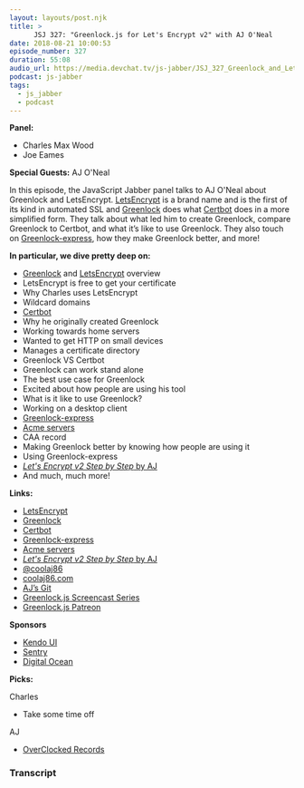 ```yaml
---
layout: layouts/post.njk
title: >
      JSJ 327: "Greenlock.js for Let's Encrypt v2" with AJ O'Neal
date: 2018-08-21 10:00:53
episode_number: 327
duration: 55:08
audio_url: https://media.devchat.tv/js-jabber/JSJ_327_Greenlock_and_LetsEncrypt_with_AJ_ONeal.mp3
podcast: js-jabber
tags: 
  - js_jabber
  - podcast
---
```


 **Panel:**

- Charles Max Wood
- Joe Eames

**Special Guests:** AJ O'Neal

In this episode, the JavaScript Jabber panel talks to AJ O'Neal about Greenlock and LetsEncrypt. [LetsEncrypt](https://letsencrypt.org/) is a brand name and is the first of its kind in automated SSL and [Greenlock](https://git.coolaj86.com/coolaj86/greenlock.js.git) does what [Certbot](https://certbot.eff.org/) does in a more simplified form. They talk about what led him to create Greenlock, compare Greenlock to Certbot, and what it’s like to use Greenlock. They also touch on [Greenlock-express](https://git.coolaj86.com/coolaj86/greenlock-express.js), how they make Greenlock better, and more!

**In particular, we dive pretty deep on:**

- [Greenlock](https://git.coolaj86.com/coolaj86/greenlock.js.git) and [LetsEncrypt](https://letsencrypt.org/) overview
- LetsEncrypt is free to get your certificate
- Why Charles uses LetsEncrypt
- Wildcard domains
- [Certbot](https://certbot.eff.org/)
- Why he originally created Greenlock
- Working towards home servers
- Wanted to get HTTP on small devices
- Manages a certificate directory
- Greenlock VS Certbot
- Greenlock can work stand alone
- The best use case for Greenlock
- Excited about how people are using his tool
- What is it like to use Greenlock?
- Working on a desktop client
- [Greenlock-express](https://git.coolaj86.com/coolaj86/greenlock-express.js)
- [Acme servers](https://tools.ietf.org/html/draft-ietf-acme-acme-11#section-7.1)
- CAA record
- Making Greenlock better by knowing how people are using it
- Using Greenlock-express
- [_Let's Encrypt v2 Step by Step_ by AJ](https://coolaj86.com/articles/lets-encrypt-v2-step-by-step/)
- And much, much more! 

**Links:**

- [LetsEncrypt](https://letsencrypt.org/)
- [Greenlock](https://git.coolaj86.com/coolaj86/greenlock.js.git)
- [Certbot](https://certbot.eff.org/)
- [Greenlock-express](https://git.coolaj86.com/coolaj86/greenlock-express.js)
- [Acme servers](https://tools.ietf.org/html/draft-ietf-acme-acme-11#section-7.1)
- [_Let's Encrypt v2 Step by Step_ by AJ](https://coolaj86.com/articles/lets-encrypt-v2-step-by-step/)
- [@coolaj86](https://twitter.com/coolaj86?ref_src=twsrc%255Egoogle%257Ctwcamp%255Eserp%257Ctwgr%255Eauthor)
- [coolaj86.com](https://coolaj86.com/)
- [AJ’s Git](https://git.coolaj86.com/coolaj86)
- [Greenlock.js Screencast Series](https://www.youtube.com/watch?v=e8vaR4CEZ5s&list=PLZaEVINf2Bq_lrS-OOzTUJB4q3HxarlXk)
- [Greenlock.js Patreon](https://www.patreon.com/coolaj86)

**Sponsors**

- [Kendo UI](https://www.telerik.com/kendo-ui?utm_medium=social-paid&utm_source=devchattv&utm_campaign=kendo-ui-awareness-jsjabber)
- [Sentry](https://sentry.io/welcome/)
- [Digital Ocean](https://www.digitalocean.com/)

**Picks:**

Charles

- Take some time off

AJ

- [OverClocked Records](https://overclockedrecords.com/release/press-start/)


### Transcript


